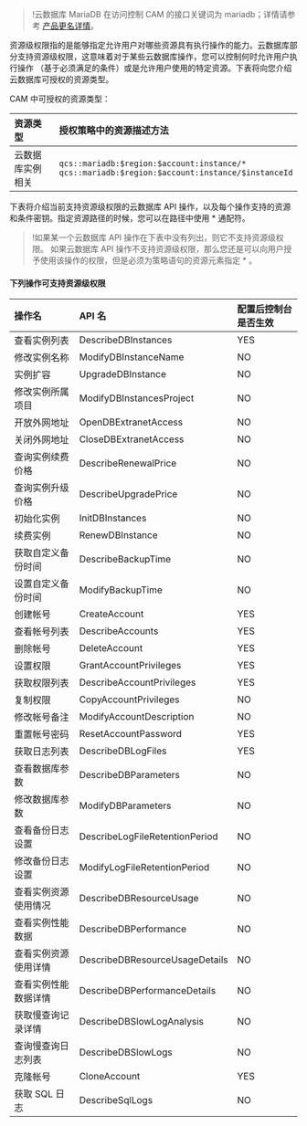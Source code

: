 >!云数据库 MariaDB 在访问控制 CAM 的接口关键词为 mariadb；详情请参考 [产品更名详情](https://cloud.tencent.com/document/product/557/35149)。

资源级权限指的是能够指定允许用户对哪些资源具有执行操作的能力。云数据库部分支持资源级权限，这意味着对于某些云数据库操作，您可以控制何时允许用户执行操作 （基于必须满足的条件）或是允许用户使用的特定资源。下表将向您介绍云数据库可授权的资源类型。

CAM 中可授权的资源类型：

| 资源类型 | 授权策略中的资源描述方法 |
| :-------- |:-------------- |
| 云数据库实例相关 |  `qcs::mariadb:$region:$account:instance/*`<br>`qcs::mariadb:$region:$account:instance/$instanceId`

下表将介绍当前支持资源级权限的云数据库 API 操作，以及每个操作支持的资源和条件密钥。指定资源路径的时候，您可以在路径中使用 * 通配符。

>!如果某一个云数据库 API 操作在下表中没有列出，则它不支持资源级权限。
>如果云数据库 API 操作不支持资源级权限，那么您还是可以向用户授予使用该操作的权限，但是必须为策略语句的资源元素指定 *  。

#### 下列操作可支持资源级权限

| 操作名 | API 名 |配置后控制台是否生效|
| :--------- | :----------------------------- | :-----------------------------|
| 查看实例列表 | DescribeDBInstances |YES|
| 修改实例名称 | ModifyDBInstanceName |NO|
| 实例扩容 | UpgradeDBInstance |NO|
| 修改实例所属项目 | ModifyDBInstancesProject |NO|
| 开放外网地址 | OpenDBExtranetAccess |NO|
| 关闭外网地址 | CloseDBExtranetAccess |NO|
| 查询实例续费价格 | DescribeRenewalPrice |NO|
| 查询实例升级价格 | DescribeUpgradePrice |NO|
| 初始化实例 | InitDBInstances |NO|
| 续费实例 | RenewDBInstance |NO|
| 获取自定义备份时间 | DescribeBackupTime |NO|
| 设置自定义备份时间 | ModifyBackupTime |NO|
| 创建帐号 | CreateAccount |YES|
| 查看帐号列表 | DescribeAccounts |YES|
| 删除帐号 | DeleteAccount |YES|
| 设置权限 | GrantAccountPrivileges |YES|
| 获取权限列表 | DescribeAccountPrivileges |YES|
| 复制权限 | CopyAccountPrivileges |NO|
| 修改帐号备注 | ModifyAccountDescription |NO|
| 重置帐号密码 | ResetAccountPassword |YES|
| 获取日志列表 | DescribeDBLogFiles |YES|
| 查看数据库参数 | DescribeDBParameters |NO|
| 修改数据库参数 | ModifyDBParameters |NO|
| 查看备份日志设置 | DescribeLogFileRetentionPeriod |NO|
| 修改备份日志设置 | ModifyLogFileRetentionPeriod |NO|
| 查看实例资源使用情况 | DescribeDBResourceUsage |NO|
| 查看实例性能数据 | DescribeDBPerformance |NO|
| 查看实例资源使用详情 | DescribeDBResourceUsageDetails |NO|
| 查看实例性能数据详情 | DescribeDBPerformanceDetails |NO|
| 获取慢查询记录详情 | DescribeDBSlowLogAnalysis |NO|
| 查询慢查询日志列表 | DescribeDBSlowLogs |NO|
| 克隆帐号 | CloneAccount |YES|
| 获取 SQL 日志 | DescribeSqlLogs |NO|
